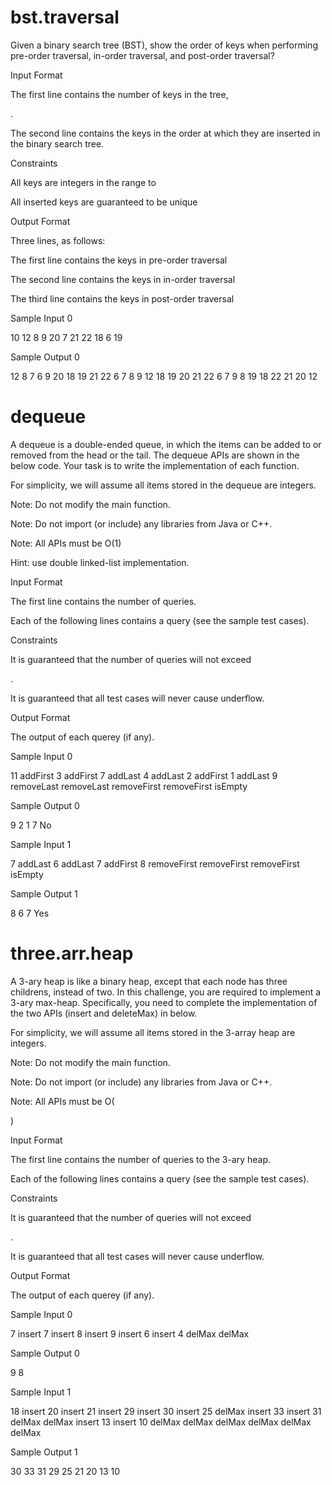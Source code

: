 # bst.traversal


Given a binary search tree (BST), show the order of keys when performing pre-order traversal, in-order traversal, and post-order traversal?

Input Format

The first line contains the number of keys in the tree,

.

The second line contains the keys in the order at which they are inserted in the binary search tree.

Constraints

All keys are integers in the range to

All inserted keys are guaranteed to be unique

Output Format

Three lines, as follows:

The first line contains the keys in pre-order traversal

The second line contains the keys in in-order traversal

The third line contains the keys in post-order traversal

Sample Input 0

10
12 8 9 20 7 21 22 18 6 19

Sample Output 0

12 8 7 6 9 20 18 19 21 22 
6 7 8 9 12 18 19 20 21 22 
6 7 9 8 19 18 22 21 20 12 



# dequeue

A dequeue is a double-ended queue, in which the items can be added to or removed from the head or the tail. The dequeue APIs are shown in the below code. Your task is to write the implementation of each function.

For simplicity, we will assume all items stored in the dequeue are integers.

Note: Do not modify the main function.

Note: Do not import (or include) any libraries from Java or C++.

Note: All APIs must be O(1)

Hint: use double linked-list implementation.

Input Format

The first line contains the number of queries.

Each of the following lines contains a query (see the sample test cases).

Constraints

It is guaranteed that the number of queries will not exceed

.

It is guaranteed that all test cases will never cause underflow.

Output Format

The output of each querey (if any).

Sample Input 0

11
addFirst 3
addFirst 7
addLast 4
addLast 2
addFirst 1
addLast 9
removeLast
removeLast
removeFirst
removeFirst
isEmpty

Sample Output 0

9
2
1
7
No

Sample Input 1

7
addLast 6
addLast 7
addFirst 8
removeFirst
removeFirst
removeFirst
isEmpty

Sample Output 1

8
6
7
Yes




# three.arr.heap



A 3-ary heap is like a binary heap, except that each node has three childrens, instead of two. In this challenge, you are required to implement a 3-ary max-heap. Specifically, you need to complete the implementation of the two APIs (insert and deleteMax) in below.

For simplicity, we will assume all items stored in the 3-array heap are integers.

Note: Do not modify the main function.

Note: Do not import (or include) any libraries from Java or C++.

Note: All APIs must be O(

)

Input Format

The first line contains the number of queries to the 3-ary heap.

Each of the following lines contains a query (see the sample test cases).

Constraints

It is guaranteed that the number of queries will not exceed

.

It is guaranteed that all test cases will never cause underflow.

Output Format

The output of each querey (if any).

Sample Input 0

7
insert 7
insert 8
insert 9
insert 6
insert 4
delMax
delMax

Sample Output 0

9
8

Sample Input 1

18
insert 20
insert 21
insert 29
insert 30
insert 25
delMax
insert 33
insert 31
delMax
delMax
insert 13
insert 10
delMax
delMax
delMax
delMax
delMax
delMax

Sample Output 1

30
33
31
29
25
21
20
13
10







